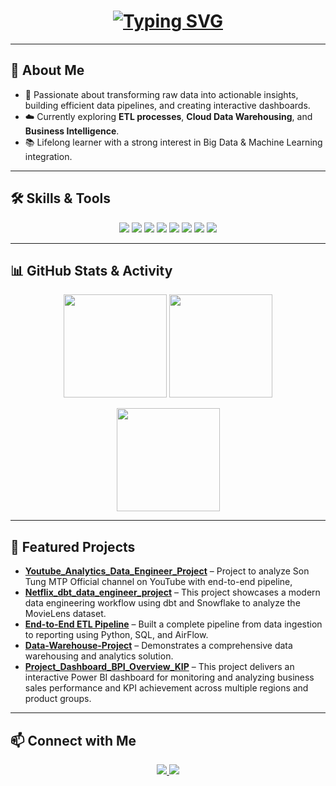 <!-- Banner -->
<!--<p align="center">
  <img width="100%" src="https://your-image-url/banner.svg" alt="Banner"/>
</p><!--

<!-- Typing animation -->
<h1 align="center">
  <a href="https://git.io/typing-svg">
    <img src="https://readme-typing-svg.herokuapp.com?size=26&duration=3500&color=1E90FF&center=true&vCenter=true&width=600&lines=Hi+there+👋,+I'm+Devhtuan;Aspiring+Data+Engineer+%26+Analyst;Passionate+about+ETL,+Cloud,+and+BI;Always+learning+new+technologies" alt="Typing SVG" />
  </a>
</h1>

---

## 🚀 About Me
- 🎯 Passionate about transforming raw data into actionable insights, building efficient data pipelines, and creating interactive dashboards.
- ☁️ Currently exploring **ETL processes**, **Cloud Data Warehousing**, and **Business Intelligence**.
- 📚 Lifelong learner with a strong interest in Big Data & Machine Learning integration.

---

## 🛠 Skills & Tools
<div align="center">
  <img src="https://img.shields.io/badge/-Python-3776AB?logo=python&logoColor=white"/>
  <img src="https://img.shields.io/badge/-SQL-003B57?logo=postgresql&logoColor=white"/>
  <img src="https://img.shields.io/badge/-ETL-FF6F00?logo=apacheairflow&logoColor=white"/>
  <img src="https://img.shields.io/badge/-Airflow-017CEE?logo=apacheairflow&logoColor=white"/>
  <img src="https://img.shields.io/badge/-dbt-FF694B?logo=dbt&logoColor=white"/>
  <img src="https://img.shields.io/badge/-Tableau-E97627?logo=tableau&logoColor=white"/>
  <img src="https://img.shields.io/badge/-Power%20BI-F2C811?logo=powerbi&logoColor=black"/>
  <img src="https://img.shields.io/badge/-GCP-4285F4?logo=googlecloud&logoColor=white"/>
</div>

---

## 📊 GitHub Stats & Activity
<p align="center">
  <img src="https://github-readme-stats.vercel.app/api?username=Devhtuan&show_icons=true&theme=tokyonight" height="165"/>
  <img src="https://github-readme-stats.vercel.app/api/top-langs/?username=Devhtuan&layout=compact&theme=tokyonight" height="165"/>
</p>

<p align="center">
  <img src="https://github-readme-streak-stats.herokuapp.com/?user=Devhtuan&theme=tokyonight" height="165"/>
</p>

---

## 📂 Featured Projects
- [**Youtube_Analytics_Data_Engineer_Project**](https://github.com/Devhtuan/Youtube_Analytics_Data_Engineer_Project) – Project to analyze Son Tung MTP Official channel on YouTube with end-to-end pipeline,
- [**Netflix_dbt_data_engineer_project**](https://github.com/Devhtuan/Netflix_dbt_data_engineer_project) – This project showcases a modern data engineering workflow using dbt and Snowflake to analyze the MovieLens dataset.
- [**End-to-End ETL Pipeline**](https://github.com/Devhtuan/ETL_Uber) – Built a complete pipeline from data ingestion to reporting using Python, SQL, and AirFlow.
- [**Data-Warehouse-Project**](https://github.com/Devhtuan/DataWareHouse_Project) – Demonstrates a comprehensive data warehousing and analytics solution.
- [**Project_Dashboard_BPI_Overview_KIP**](https://github.com/Devhtuan/Project_Dashboard_BPI_Overview_KIP) – This project delivers an interactive Power BI dashboard for monitoring and analyzing business sales performance and KPI achievement across multiple regions and product groups.



---

## 📫 Connect with Me
<p align="center">
  <a href="mailto:ndhtuan02@gmail.com">
    <img src="https://img.shields.io/badge/-Email-D14836?logo=gmail&logoColor=white"/>
  </a>
  <a href="https://www.linkedin.com/in/tuan-nguyen-02353b378">
    <img src="https://img.shields.io/badge/-LinkedIn-0077B5?logo=linkedin&logoColor=white"/>
  </a>
</p>

